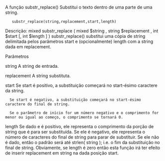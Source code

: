 <body>
	  
  A função substr_replace() Substitui o texto dentro de uma parte de uma string.

       substr_replace(string,replacement,start,length)
 

  Descrição:
      mixed substr_replace ( mixed $string , string $replacement , int $start [, int $length ] )
      substr_replace() substitui uma cópia de string delimitada pelos parâmetros start e (opcionalmente) length com a string dada em replacement.

  Parâmetros

   string
      A string de entrada.

   replacement
      A string substituta.

   start
      Se start é positivo, a substituição começará no start-ésimo caractere da string.

      Se start é negativo, a substituição começará no start-ésimo caractere do final de string.

      Se o parâmetro de início for um número negativo e o comprimento for menor ou igual ao começo, o comprimento se tornará 0.

   length
      Se dado e é positivo, ele representa o comprimento da porção de string que é para ser substituída. Se ele é negativo, ele representa o número de caracteres do final de string para parar de substituir. Se ele não é dado, então o padrão será até strlen( string ); i.e. o fim da substituição no final de string. Obviamente, se length é zero então esta função irá ter efeito de inserir replacement em string na dada posição start.

</body>